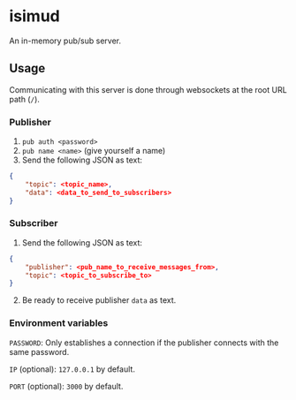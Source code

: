 # isimud

An in-memory pub/sub server.

## Usage

Communicating with this server is done through websockets at the root URL path (`/`).

### Publisher

1. `pub auth <password>`
2. `pub name <name>` (give yourself a name)
3. Send the following JSON as text:

```json
{
    "topic": <topic_name>,
    "data": <data_to_send_to_subscribers>
}
```

### Subscriber

1. Send the following JSON as text:

```json
{
    "publisher": <pub_name_to_receive_messages_from>,
    "topic": <topic_to_subscribe_to>
}
```

2. Be ready to receive publisher `data` as text.

### Environment variables

`PASSWORD`: Only establishes a connection if the publisher connects with the same password.

`IP` (optional): `127.0.0.1` by default.

`PORT` (optional): `3000` by default.
